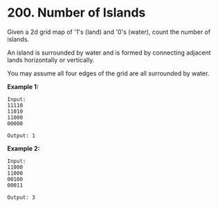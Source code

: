 # 200. Number of Islands

Given a 2d grid map of '1's (land) and '0's (water), count the number of islands. 

An island is surrounded by water and is formed by connecting adjacent lands horizontally or vertically. 

You may assume all four edges of the grid are all surrounded by water.

**Example 1:**
```
Input:
11110
11010
11000
00000

Output: 1
```
**Example 2:**
```
Input:
11000
11000
00100
00011

Output: 3
```